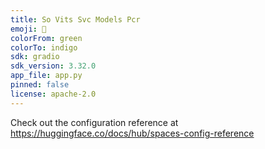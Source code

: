 ```yaml
---
title: So Vits Svc Models Pcr
emoji: 🦀
colorFrom: green
colorTo: indigo
sdk: gradio
sdk_version: 3.32.0
app_file: app.py
pinned: false
license: apache-2.0
---
```


Check out the configuration reference at https://huggingface.co/docs/hub/spaces-config-reference
